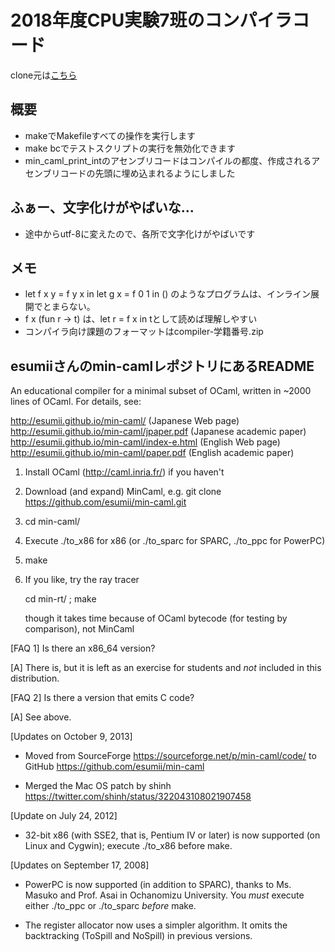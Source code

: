 # 2018年度CPU実験7班のコンパイラコード
clone元は[こちら](https://github.com/esumii/min-caml)

## 概要

- makeでMakefileすべての操作を実行します
- make bcでテストスクリプトの実行を無効化できます
- min\_caml\_print\_intのアセンブリコードはコンパイルの都度、作成されるアセンブリコードの先頭に埋め込まれるようにしました

## ふぁー、文字化けがやばいな...
- 途中からutf-8に変えたので、各所で文字化けがやばいです

## メモ

- let f x y = f y x in let g x = f 0 1 in () のようなプログラムは、インライン展開でとまらない。
- f x (fun r -> t) は、let r = f x in tとして読めば理解しやすい
- コンパイラ向け課題のフォーマットはcompiler-学籍番号.zip

## esumiiさんのmin-camlレポジトリにあるREADME

An educational compiler for a minimal subset of OCaml, written in
~2000 lines of OCaml.  For details, see:

http://esumii.github.io/min-caml/ (Japanese Web page)
http://esumii.github.io/min-caml/jpaper.pdf (Japanese academic paper)
http://esumii.github.io/min-caml/index-e.html (English Web page)
http://esumii.github.io/min-caml/paper.pdf (English academic paper)

1. Install OCaml (http://caml.inria.fr/) if you haven't

2. Download (and expand) MinCaml, e.g.
   git clone https://github.com/esumii/min-caml.git

3. cd min-caml/

4. Execute ./to\_x86 for x86
   (or ./to\_sparc for SPARC, ./to\_ppc for PowerPC)

5. make

6. If you like, try the ray tracer

     cd min-rt/ ; make

   though it takes time because of OCaml bytecode (for testing by
   comparison), not MinCaml

[FAQ 1] Is there an x86\_64 version?

[A] There is, but it is left as an exercise for students and _not_
included in this distribution.

[FAQ 2] Is there a version that emits C code?

[A] See above.

[Updates on October 9, 2013]

- Moved from SourceForge https://sourceforge.net/p/min-caml/code/ to
  GitHub https://github.com/esumii/min-caml

- Merged the Mac OS patch by shinh
  https://twitter.com/shinh/status/322043108021907458

[Update on July 24, 2012]

- 32-bit x86 (with SSE2, that is, Pentium IV or later) is now
  supported (on Linux and Cygwin); execute ./to\_x86 before make.

[Updates on September 17, 2008]

- PowerPC is now supported (in addition to SPARC), thanks to
  Ms. Masuko and Prof. Asai in Ochanomizu University.  You _must_
  execute either ./to\_ppc or ./to\_sparc _before_ make.

- The register allocator now uses a simpler algorithm.  It omits the
  backtracking (ToSpill and NoSpill) in previous versions.
